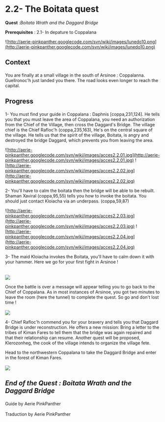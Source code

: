 # 2.2- The Boitata quest #


<p><b>Quest</b> :<em>Boitata Wrath and the Daggard Bridge</em> </p>
<p><b>Prerequisites</b> : 2.1- In depature to Coppalana</p>

![http://aerie-pinkpanther.googlecode.com/svn/wiki/images/lunedo10.png](http://aerie-pinkpanther.googlecode.com/svn/wiki/images/lunedo10.png)

## <p><span>Context</span></p> ##

<p>You are finally at a small village in the south of Arsinoe : Coppalanna. Guellronoc'h just landed you there. The road looks even longer to reach the capital. </p>

## <p>Progress</p> ##

<p>1- You must find your guide in Coppalana : Daphnis [coppa,231,124]. He tells you that you must leave the area of Coppalana, you need an authorization from the Chief of the Village, then cross the Daggard's Bridge. The village chief is the Chief Rafloc'h  (coppa,235,163), He's on the central square of the village. He tells us that the spirit of the village, Boitata, is angry and destroyed the bridge Daggard, which prevents you from leaving the area. </p>

![http://aerie-pinkpanther.googlecode.com/svn/wiki/images/acces2.2.01.jpg](http://aerie-pinkpanther.googlecode.com/svn/wiki/images/acces2.2.01.jpg)
![http://aerie-pinkpanther.googlecode.com/svn/wiki/images/acces2.2.02.jpg](http://aerie-pinkpanther.googlecode.com/svn/wiki/images/acces2.2.02.jpg)


<p>2- You'll have to calm the boitata then the bridge will be able to be rebuilt. Shaman Xaviral (coppa,95,55) tells you how to invoke the boitata. You should just contact Kloiacha via an underpass. (coppa,59,87) </p>


![http://aerie-pinkpanther.googlecode.com/svn/wiki/images/acces2.2.03.jpg](http://aerie-pinkpanther.googlecode.com/svn/wiki/images/acces2.2.03.jpg)
![http://aerie-pinkpanther.googlecode.com/svn/wiki/images/acces2.2.04.jpg](http://aerie-pinkpanther.googlecode.com/svn/wiki/images/acces2.2.04.jpg)

<p>3- The maid Kloiacha invokes the Boitata, you'll have to calm down it with your hammer. Here we go for your first fight in Arsinoe !<br>
<br>
<br>
<img src='http://aerie-pinkpanther.googlecode.com/svn/wiki/images/acces2.2.05.jpg' />

<p>Once the battle is over a message will appear telling you to go back to the Chief of Coppalana. As in most instances of Arsinoe, you got two minutes to leave the room (here the tunnel) to complete the quest. So go and don't lost time !<br>
<br>
<img src='http://aerie-pinkpanther.googlecode.com/svn/wiki/images/acces2.2.06.jpg' />

<p>4- Chief Rafloc'h commend you for your bravery and tells you that Daggard Bridge is under reconstruction. He offers a new mission: Bring a letter to the tribes of Kiman Fares to tell them that the bridge was again repaired and that their relationship can resume. Another quest will be proposed, Klerozonheg, the cook of the village intends to organize the village fete.<br>
<p>Head to the northwestern Coppalana to take the Daggard Bridge and enter in the forest of Kiman Fares.<br>
<br>
<img src='http://aerie-pinkpanther.googlecode.com/svn/wiki/images/acces2.2.07.jpg' />


<h2><p><em>End of the Quest : Boitata Wrath and the Daggard Bridge</em></h2>
Guide by Aerie PinkPanther<br>
<br>
Traduction by Aerie PinkPanther<br>
</p>